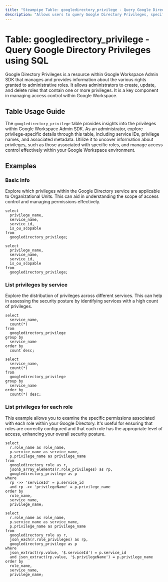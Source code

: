 ```yaml
---
title: "Steampipe Table: googledirectory_privilege - Query Google Directory Privileges using SQL"
description: "Allows users to query Google Directory Privileges, specifically providing insights into the various rights granted to administrative roles."
---
```


# Table: googledirectory_privilege - Query Google Directory Privileges using SQL

Google Directory Privileges is a resource within Google Workspace Admin SDK that manages and provides information about the various rights granted to administrative roles. It allows administrators to create, update, and delete roles that contain one or more privileges. It is a key component in managing access control within Google Workspace.

## Table Usage Guide

The `googledirectory_privilege` table provides insights into the privileges within Google Workspace Admin SDK. As an administrator, explore privilege-specific details through this table, including service IDs, privilege names, and associated metadata. Utilize it to uncover information about privileges, such as those associated with specific roles, and manage access control effectively within your Google Workspace environment.

## Examples

### Basic info
Explore which privileges within the Google Directory service are applicable to Organizational Units. This can aid in understanding the scope of access control and managing permissions effectively.

```sql+postgres
select
  privilege_name,
  service_name,
  service_id,
  is_ou_scopable
from
  googledirectory_privilege;
```

```sql+sqlite
select
  privilege_name,
  service_name,
  service_id,
  is_ou_scopable
from
  googledirectory_privilege;
```

### List privileges by service
Explore the distribution of privileges across different services. This can help in assessing the security posture by identifying services with a high count of privileges.

```sql+postgres
select
  service_name,
  count(*)
from
  googledirectory_privilege
group by
  service_name
order by
  count desc;
```

```sql+sqlite
select
  service_name,
  count(*)
from
  googledirectory_privilege
group by
  service_name
order by
  count(*) desc;
```

### List privileges for each role
This example allows you to examine the specific permissions associated with each role within your Google Directory. It's useful for ensuring that roles are correctly configured and that each role has the appropriate level of access, enhancing your overall security posture.

```sql+postgres
select
  r.role_name as role_name,
  p.service_name as service_name,
  p.privilege_name as privilege_name
from
  googledirectory_role as r,
  jsonb_array_elements(r.role_privileges) as rp,
  googledirectory_privilege as p
where
  rp ->> 'serviceId' = p.service_id
  and rp ->> 'privilegeName' = p.privilege_name
order by
  role_name,
  service_name,
  privilege_name;
```

```sql+sqlite
select
  r.role_name as role_name,
  p.service_name as service_name,
  p.privilege_name as privilege_name
from
  googledirectory_role as r,
  json_each(r.role_privileges) as rp,
  googledirectory_privilege as p
where
  json_extract(rp.value, '$.serviceId') = p.service_id
  and json_extract(rp.value, '$.privilegeName') = p.privilege_name
order by
  role_name,
  service_name,
  privilege_name;
```